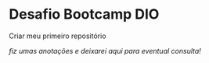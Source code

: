 # Desafio Bootcamp DIO
Criar meu primeiro repositório

_fiz umas anotações e deixarei aqui para eventual consulta!_
